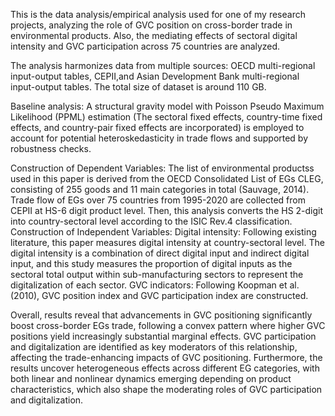 This is the data analysis/empirical analysis used for one of my research projects, analyzing the role of GVC position on cross-border trade in environmental products. Also, the mediating effects of sectoral digital intensity and GVC participation across 75 countries are analyzed. 

The analysis harmonizes data from multiple sources: OECD multi-regional input-output tables, CEPII,and Asian Development Bank multi-regional input-output tables. The total size of dataset is around 110 GB.

Baseline analysis: A structural gravity model with Poisson Pseudo Maximum Likelihood (PPML) estimation (The sectoral fixed effects, country-time fixed effects, and country-pair fixed effects are incorporated) is employed to account for potential heteroskedasticity in trade flows and supported by robustness checks.

Construction of Dependent Variables: 
                            The list of environmental productss used in this paper is derived from the OECD Consolidated List of EGs CLEG, consisting of 255 goods and 11 main categories in total (Sauvage, 2014). 
                            Trade flow of EGs over 75 countries from 1995-2020 are collected from CEPII at HS-6 digit product level.  Then, this analysis converts the HS 2-digit into country-sectoral level according to the ISIC Rev.4 classification. 
Construction of Independent Variables:
                            Digital intensity:
                            Following existing literature, this paper measures digital intensity at country-sectoral level. The digital intensity is a combination of direct digital input and indirect digital input, and this study measures the proportion of digital inputs as the sectoral total output within sub-manufacturing sectors to represent the digitalization of each sector.
                            GVC indicators:
                            Following Koopman et al. (2010), GVC position index and GVC participation index are constructed. 

Overall, results reveal that advancements in GVC positioning significantly boost cross-border EGs trade, following a convex pattern where higher GVC positions yield increasingly substantial marginal effects. GVC participation and digitalization are identified as key moderators of this relationship, affecting the trade-enhancing impacts of GVC positioning. Furthermore, the results uncover heterogeneous effects across different EG categories, with both linear and nonlinear dynamics emerging depending on product characteristics, which also shape the moderating roles of GVC participation and digitalization.
